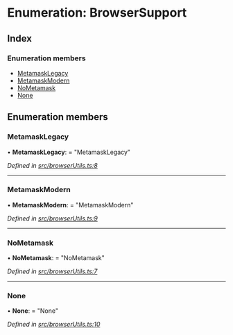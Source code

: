 # Enumeration: BrowserSupport

## Index

### Enumeration members

- [MetamaskLegacy](_browserutils_.browsersupport.md#metamasklegacy)
- [MetamaskModern](_browserutils_.browsersupport.md#metamaskmodern)
- [NoMetamask](_browserutils_.browsersupport.md#nometamask)
- [None](_browserutils_.browsersupport.md#none)

## Enumeration members

### MetamaskLegacy

• **MetamaskLegacy**: = "MetamaskLegacy"

_Defined in [src/browserUtils.ts:8](https://github.com/PolymathNetwork/polymath-sdk/blob/d34930f/src/browserUtils.ts#L8)_

---

### MetamaskModern

• **MetamaskModern**: = "MetamaskModern"

_Defined in [src/browserUtils.ts:9](https://github.com/PolymathNetwork/polymath-sdk/blob/d34930f/src/browserUtils.ts#L9)_

---

### NoMetamask

• **NoMetamask**: = "NoMetamask"

_Defined in [src/browserUtils.ts:7](https://github.com/PolymathNetwork/polymath-sdk/blob/d34930f/src/browserUtils.ts#L7)_

---

### None

• **None**: = "None"

_Defined in [src/browserUtils.ts:10](https://github.com/PolymathNetwork/polymath-sdk/blob/d34930f/src/browserUtils.ts#L10)_
